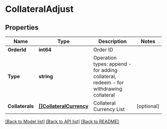 # CollateralAdjust

## Properties

Name | Type | Description | Notes
------------ | ------------- | ------------- | -------------
**OrderId** | **int64** | Order ID | 
**Type** | **string** | Operation types: append - for adding collateral, redeem - for withdrawing collateral | 
**Collaterals** | [**[]CollateralCurrency**](CollateralCurrency.md) | Collateral Currency List | [optional] 

[[Back to Model list]](../README.md#documentation-for-models) [[Back to API list]](../README.md#documentation-for-api-endpoints) [[Back to README]](../README.md)


